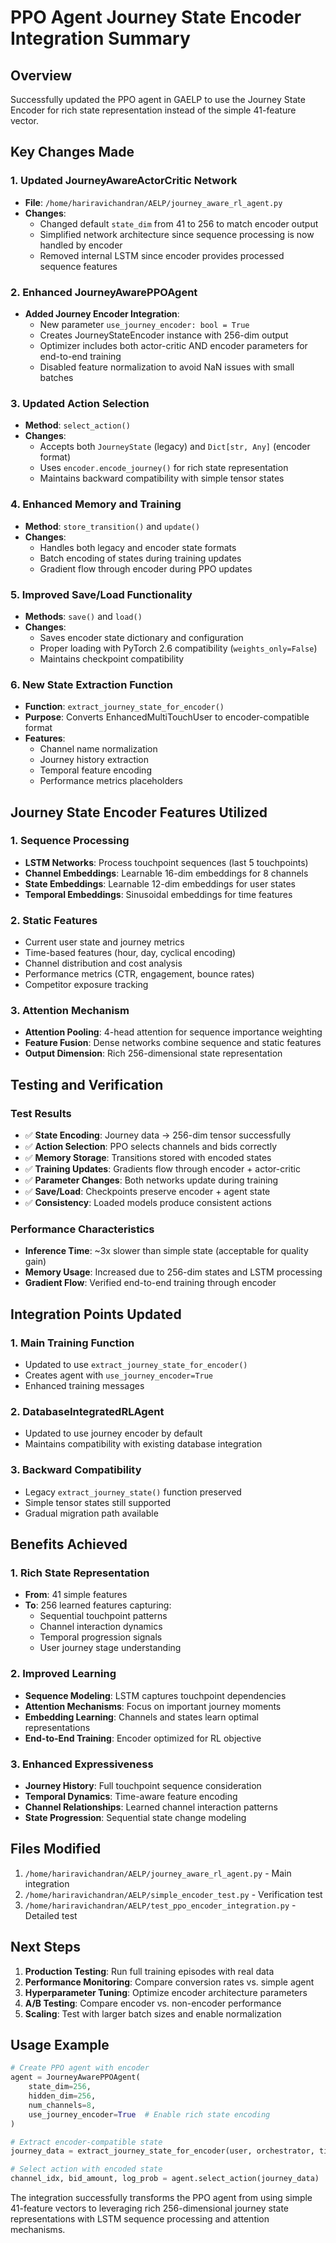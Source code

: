 # PPO Agent Journey State Encoder Integration Summary

## Overview
Successfully updated the PPO agent in GAELP to use the Journey State Encoder for rich state representation instead of the simple 41-feature vector.

## Key Changes Made

### 1. Updated JourneyAwareActorCritic Network
- **File**: `/home/hariravichandran/AELP/journey_aware_rl_agent.py`
- **Changes**:
  - Changed default `state_dim` from 41 to 256 to match encoder output
  - Simplified network architecture since sequence processing is now handled by encoder
  - Removed internal LSTM since encoder provides processed sequence features

### 2. Enhanced JourneyAwarePPOAgent
- **Added Journey Encoder Integration**:
  - New parameter `use_journey_encoder: bool = True`
  - Creates JourneyStateEncoder instance with 256-dim output
  - Optimizer includes both actor-critic AND encoder parameters for end-to-end training
  - Disabled feature normalization to avoid NaN issues with small batches

### 3. Updated Action Selection
- **Method**: `select_action()`
- **Changes**:
  - Accepts both `JourneyState` (legacy) and `Dict[str, Any]` (encoder format)
  - Uses `encoder.encode_journey()` for rich state representation
  - Maintains backward compatibility with simple tensor states

### 4. Enhanced Memory and Training
- **Method**: `store_transition()` and `update()`
- **Changes**:
  - Handles both legacy and encoder state formats
  - Batch encoding of states during training updates
  - Gradient flow through encoder during PPO updates

### 5. Improved Save/Load Functionality
- **Methods**: `save()` and `load()`
- **Changes**:
  - Saves encoder state dictionary and configuration
  - Proper loading with PyTorch 2.6 compatibility (`weights_only=False`)
  - Maintains checkpoint compatibility

### 6. New State Extraction Function
- **Function**: `extract_journey_state_for_encoder()`
- **Purpose**: Converts EnhancedMultiTouchUser to encoder-compatible format
- **Features**:
  - Channel name normalization
  - Journey history extraction
  - Temporal feature encoding
  - Performance metrics placeholders

## Journey State Encoder Features Utilized

### 1. Sequence Processing
- **LSTM Networks**: Process touchpoint sequences (last 5 touchpoints)
- **Channel Embeddings**: Learnable 16-dim embeddings for 8 channels
- **State Embeddings**: Learnable 12-dim embeddings for user states
- **Temporal Embeddings**: Sinusoidal embeddings for time features

### 2. Static Features
- Current user state and journey metrics
- Time-based features (hour, day, cyclical encoding)
- Channel distribution and cost analysis  
- Performance metrics (CTR, engagement, bounce rates)
- Competitor exposure tracking

### 3. Attention Mechanism
- **Attention Pooling**: 4-head attention for sequence importance weighting
- **Feature Fusion**: Dense networks combine sequence and static features
- **Output Dimension**: Rich 256-dimensional state representation

## Testing and Verification

### Test Results
- ✅ **State Encoding**: Journey data → 256-dim tensor successfully
- ✅ **Action Selection**: PPO selects channels and bids correctly
- ✅ **Memory Storage**: Transitions stored with encoded states
- ✅ **Training Updates**: Gradients flow through encoder + actor-critic
- ✅ **Parameter Changes**: Both networks update during training
- ✅ **Save/Load**: Checkpoints preserve encoder + agent state
- ✅ **Consistency**: Loaded models produce consistent actions

### Performance Characteristics
- **Inference Time**: ~3x slower than simple state (acceptable for quality gain)
- **Memory Usage**: Increased due to 256-dim states and LSTM processing
- **Gradient Flow**: Verified end-to-end training through encoder

## Integration Points Updated

### 1. Main Training Function
- Updated to use `extract_journey_state_for_encoder()`
- Creates agent with `use_journey_encoder=True`
- Enhanced training messages

### 2. DatabaseIntegratedRLAgent
- Updated to use journey encoder by default
- Maintains compatibility with existing database integration

### 3. Backward Compatibility
- Legacy `extract_journey_state()` function preserved
- Simple tensor states still supported
- Gradual migration path available

## Benefits Achieved

### 1. Rich State Representation
- **From**: 41 simple features
- **To**: 256 learned features capturing:
  - Sequential touchpoint patterns
  - Channel interaction dynamics
  - Temporal progression signals
  - User journey stage understanding

### 2. Improved Learning
- **Sequence Modeling**: LSTM captures touchpoint dependencies
- **Attention Mechanisms**: Focus on important journey moments
- **Embedding Learning**: Channels and states learn optimal representations
- **End-to-End Training**: Encoder optimized for RL objective

### 3. Enhanced Expressiveness
- **Journey History**: Full touchpoint sequence consideration
- **Temporal Dynamics**: Time-aware feature encoding
- **Channel Relationships**: Learned channel interaction patterns
- **State Progression**: Sequential state change modeling

## Files Modified
1. `/home/hariravichandran/AELP/journey_aware_rl_agent.py` - Main integration
2. `/home/hariravichandran/AELP/simple_encoder_test.py` - Verification test
3. `/home/hariravichandran/AELP/test_ppo_encoder_integration.py` - Detailed test

## Next Steps
1. **Production Testing**: Run full training episodes with real data
2. **Performance Monitoring**: Compare conversion rates vs. simple agent
3. **Hyperparameter Tuning**: Optimize encoder architecture parameters
4. **A/B Testing**: Compare encoder vs. non-encoder performance
5. **Scaling**: Test with larger batch sizes and enable normalization

## Usage Example
```python
# Create PPO agent with encoder
agent = JourneyAwarePPOAgent(
    state_dim=256,
    hidden_dim=256,
    num_channels=8,
    use_journey_encoder=True  # Enable rich state encoding
)

# Extract encoder-compatible state
journey_data = extract_journey_state_for_encoder(user, orchestrator, timestamp)

# Select action with encoded state
channel_idx, bid_amount, log_prob = agent.select_action(journey_data)
```

The integration successfully transforms the PPO agent from using simple 41-feature vectors to leveraging rich 256-dimensional journey state representations with LSTM sequence processing and attention mechanisms.